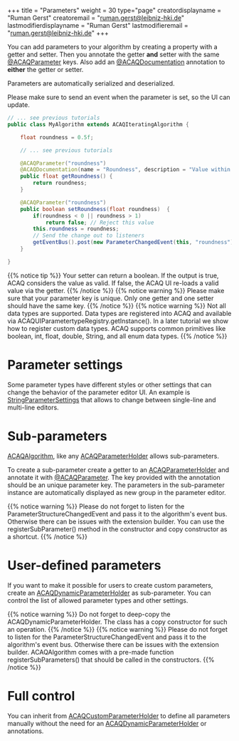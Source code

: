 +++
title = "Parameters"
weight = 30
type="page"
creatordisplayname = "Ruman Gerst"
creatoremail = "ruman.gerst@leibniz-hki.de"
lastmodifierdisplayname = "Ruman Gerst"
lastmodifieremail = "ruman.gerst@leibniz-hki.de"
+++

You can add parameters to your algorithm by creating a property with a getter and setter.
Then you annotate the getter **and** setter with the same [@ACAQParameter](/external/apidocs/org/hkijena/jipipe/api/parameters/ACAQParameter.html) keys. Also add an [@ACAQDocumentation](/external/apidocs/org/hkijena/jipipe/api/ACAQDocumentation.html) annotation to **either** the getter or setter.

Parameters are automatically serialized and deserialized.

Please make sure to send an event when the parameter is set, so the UI can update.

```java
// ... see previous tutorials
public class MyAlgorithm extends ACAQIteratingAlgorithm {

    float roundness = 0.5f;

    // ... see previous tutorials

    @ACAQParameter("roundness")
    @ACAQDocumentation(name = "Roundness", description = "Value within [0, 1]")
    public float getRoundness() {
        return roundness;
    }

    @ACAQParameter("roundness")
    public boolean setRoundness(float roundness)  {
        if(roundness < 0 || roundness > 1)
            return false; // Reject this value
        this.roundness = roundness;
        // Send the change out to listeners
        getEventBus().post(new ParameterChangedEvent(this, "roundness"));
    }

}
```

{{% notice tip %}}
Your setter can return a boolean. If the output is true, ACAQ considers the value as valid. If false, the ACAQ UI re-loads a valid value via the getter.
{{% /notice %}}
{{% notice warning %}}
Please make sure that your parameter key is unique. Only one getter and one setter should have the same key.
{{% /notice %}}
{{% notice warning %}}
Not all data types are supported. Data types are registered into ACAQ and available via ACAQUIParametertypeRegistry.getInstance(). In a later tutorial we show how to register custom data types. ACAQ supports common primitives like boolean, int, float, double, String, and all enum data types.
{{% /notice %}}

# Parameter settings

Some parameter types have different styles or other settings that can change the behavior of the parameter editor UI. An example is [StringParameterSettings](/external/apidocs/org/hkijena/jipipe/extensions/standardparametereditors/ui/parametereditors/StringParameterSettings.html) that allows to change between single-line and multi-line editors.

# Sub-parameters

[ACAQAlgorithm](/external/apidocs/org/hkijena/jipipe/api/algorithm/ACAQAlgorithm.html), like any [ACAQParameterHolder](/external/apidocs/org/hkijena/jipipe/api/parameters/ACAQParameterHolder.html) allows sub-parameters.

To create a sub-parameter create a getter to an [ACAQParameterHolder](/external/apidocs/org/hkijena/jipipe/api/parameters/ACAQParameterHolder.html) and annotate it with [@ACAQParameter](/external/apidocs/org/hkijena/jipipe/api/parameters/ACAQSubParameters.html). The key provided with the annotation should be an unique parameter key. The parameters in the sub-parameter instance are automatically displayed as new group in the parameter editor.

{{% notice warning %}}
Please do not forget to listen for the ParameterStructureChangedEvent and pass it to the algorithm's event bus. Otherwise there can be issues with the extension builder.
You can use the registerSubParameter() method in the constructor and copy constructor as a shortcut.
{{% /notice %}}

# User-defined parameters

If you want to make it possible for users to create custom parameters, create an [ACAQDynamicParameterHolder](/external/apidocs/org/hkijena/jipipe/api/parameters/ACAQDynamicParameterHolder.html) as sub-parameter.
You can control the list of allowed parameter types and other settings.

{{% notice warning %}}
Do not forget to deep-copy the ACAQDynamicParameterHolder. The class has a copy constructor for
such an operation.
{{% /notice %}}
{{% notice warning %}}
Please do not forget to listen for the ParameterStructureChangedEvent and pass it to the algorithm's event bus. Otherwise there can be issues with the extension builder.
ACAQAlgorithm comes with a pre-made function registerSubParameters() that should be called in the constructors.
{{% /notice %}}

# Full control

You can inherit from [ACAQCustomParameterHolder](/external/apidocs/org/hkijena/jipipe/api/parameters/ACAQCustomParameterHolder.html) to define all parameters manually without the need for an [ACAQDynamicParameterHolder](/external/apidocs/org/hkijena/jipipe/api/parameters/ACAQDynamicParameterHolder.html) or annotations.
